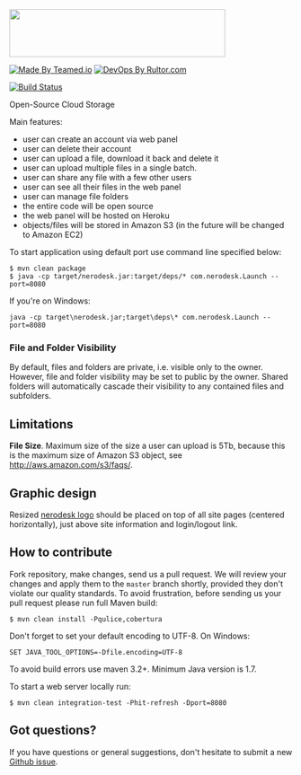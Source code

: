 <img src="http://www.nerodesk.com/logo_large.png" width="384px" height="85px"/>

[![Made By Teamed.io](http://img.teamed.io/btn.svg)](http://www.teamed.io)
[![DevOps By Rultor.com](http://www.rultor.com/b/nerodesk/nerodesk)](http://www.rultor.com/p/nerodesk/nerodesk)

[![Build Status](https://travis-ci.org/nerodesk/nerodesk.svg?branch=master)](https://travis-ci.org/nerodesk/nerodesk)

Open-Source Cloud Storage

Main features:

 - user can create an account via web panel
 - user can delete their account
 - user can upload a file, download it back and delete it
 - user can upload multiple files in a single batch.
 - user can share any file with a few other users
 - user can see all their files in the web panel
 - user can manage file folders
 - the entire code will be open source
 - the web panel will be hosted on Heroku
 - objects/files will be stored in Amazon S3 (in the future will be changed to Amazon EC2)

To start application using default port use command line specified below:

```
$ mvn clean package
$ java -cp target/nerodesk.jar:target/deps/* com.nerodesk.Launch --port=8080
```

If you're on Windows:

```
java -cp target\nerodesk.jar;target\deps\* com.nerodesk.Launch --port=8080
```

### File and Folder Visibility

By default, files and folders are private, i.e. visible only to the owner. However, file
and folder visibility may be set to public by the owner. Shared folders will
automatically cascade their visibility to any contained files and subfolders.

## Limitations

**File Size**.
Maximum size of the size a user can upload is 5Tb, because this is the
maximum size of Amazon S3 object, see http://aws.amazon.com/s3/faqs/.


## Graphic design
Resized [nerodesk logo](http://www.nerodesk.com/logo_large.png) should be placed
on top of all site pages (centered horizontally), just above site information
and login/logout link.


## How to contribute

Fork repository, make changes, send us a pull request. We will review
your changes and apply them to the `master` branch shortly, provided
they don't violate our quality standards. To avoid frustration, before
sending us your pull request please run full Maven build:

```
$ mvn clean install -Pqulice,cobertura
```

Don't forget to set your default encoding to UTF-8. On Windows:

```
SET JAVA_TOOL_OPTIONS=-Dfile.encoding=UTF-8
```

To avoid build errors use maven 3.2+. Minimum Java version is 1.7.

To start a web server locally run:

```
$ mvn clean integration-test -Phit-refresh -Dport=8080
```

## Got questions?

If you have questions or general suggestions, don't hesitate to submit
a new [Github issue](https://github.com/nerodesk/nerodesk/issues/new).
